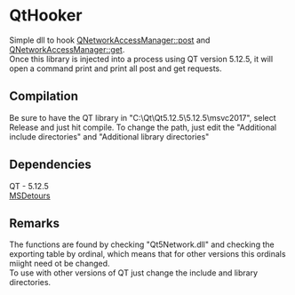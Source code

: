 # QtHooker
Simple dll to hook [QNetworkAccessManager::post](https://doc.qt.io/qt-5/qnetworkaccessmanager.html#post) and [QNetworkAccessManager::get](https://doc.qt.io/qt-5/qnetworkaccessmanager.html#get).<br>
Once this library is injected into a process using QT version 5.12.5, it will open a command print and print all post and get requests.

## Compilation
Be sure to have the QT library in "C:\Qt\Qt5.12.5\5.12.5\msvc2017", select Release and just hit compile. To change the path, just edit the "Additional include directories" and "Additional library directories"

## Dependencies
QT - 5.12.5 <br>
[MSDetours](https://github.com/microsoft/Detours)

## Remarks
The functions are found by checking "Qt5Network.dll" and checking the exporting table by ordinal, which means that for other versions this ordinals miight need ot be changed. <br>
To use with other versions of QT just change the include and library directories. 
